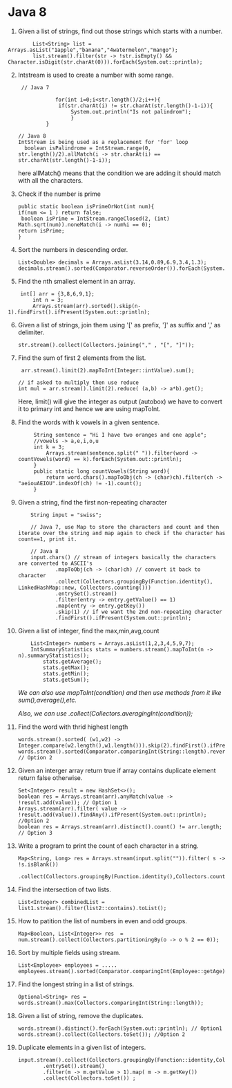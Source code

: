 # Java 8

1. Given a list of strings, find out those strings which starts with a number.

```
        List<String> list = Arrays.asList("1apple","banana","4watermelon","mango");
        list.stream().filter(str -> !str.isEmpty() && Character.isDigit(str.charAt(0))).forEach(System.out::println);
```
2. Intstream is used to create a number with some range.
   ```
    // Java 7

               for(int i=0;i<str.length()/2;i++){
                if(str.charAt(i) != str.charAt(str.length()-1-i)){
                    System.out.println("Is not palindrom");
                    }
            }

   // Java 8
   IntStream is being used as a replacement for 'for' loop
     boolean isPalindrome = IntStream.range(0, str.length()/2).allMatch(i -> str.charAt(i) == str.charAt(str.length()-1-i));
   ```
   here allMatch() means that the condition we are adding it should match with all the characters.
   
3. Check if the number is prime
   ```
   public static boolean isPrimeOrNot(int num){
   if(num <= 1 ) return false;
    boolean isPrime = IntStream.rangeClosed(2, (int) Math.sqrt(num)).noneMatch(i -> num%i == 0);
   return isPrime;
   }
   ```

4. Sort the numbers in descending order.
   ```
   List<Double> decimals = Arrays.asList(3.14,0.89,6.9,3.4,1.3);
   decimals.stream().sorted(Comparator.reverseOrder()).forEach(System.out::println);
   ```
   
5. Find the nth smallest element in an array.
```
    int[] arr = {3,8,6,9,1};
        int n = 3;
        Arrays.stream(arr).sorted().skip(n-1).findFirst().ifPresent(System.out::println);

```

6. Given a list of strings, join them using '[' as prefix, ']' as suffix and ',' as delimiter.
   ```
   str.stream().collect(Collectors.joining("," , "[", "]"));
   ```
   
7. Find the sum of first 2 elements from the list.
   ```
    arr.stream().limit(2).mapToInt(Integer::intValue).sum();

   // if asked to multiply then use reduce
   int mul = arr.stream().limit(2).reduce( (a,b) -> a*b).get();
   ```
   Here, limit() will give the integer as output (autobox) we have to convert it to primary int and hence we are using mapToInt.
   
8. Find the words with k vowels in a given sentence.
   ```
        String sentence = "Hi I have two oranges and one apple";
        //vowels -> a,e,i,o,u
        int k = 3;
            Arrays.stream(sentence.split(" ")).filter(word -> countVowels(word) == k).forEach(System.out::println);
        }
        public static long countVowels(String word){
            return word.chars().mapToObj(ch -> (char)ch).filter(ch -> "aeiouAEIOU".indexOf(ch) != -1).count();
        }
   ```
   
9. Given a string, find the first non-repeating character
    ```
        String input = "swiss";

        // Java 7, use Map to store the characters and count and then iterate over the string and map again to check if the character has count==1, print it.

        // Java 8
        input.chars() // stream of integers basically the characters are converted to ASCII's
                .mapToObj(ch -> (char)ch) // convert it back to character
                .collect(Collectors.groupingBy(Function.identity(), LinkedHashMap::new, Collectors.counting()))
                .entrySet().stream()
                .filter(entry -> entry.getValue() == 1)
                .map(entry -> entry.getKey())
                .skip(1) // if we want the 2nd non-repeating character
                .findFirst().ifPresent(System.out::println);
    ```
10. Given a list of integer, find the max,min,avg,count
    ```
        List<Integer> numbers = Arrays.asList(1,2,3,4,5,9,7);
        IntSummaryStatistics stats = numbers.stream().mapToInt(n -> n).summaryStatistics();
            stats.getAverage();
            stats.getMax();
            stats.getMin();
            stats.getSum();
    ```
    *We can also use mapToInt(condition) and then use methods from it like sum(),average(),etc.*
    
    *Also, we can use .collect(Collectors.averagingInt(condition));*
12. Find the word with thrid highest length
    ```
    words.stream().sorted( (w1,w2) -> Integer.compare(w2.length(),w1.length())).skip(2).findFirst().ifPresent(System.out::println);
    words.stream().sorted(Comparator.comparingInt(String::length).reversed()).skip(2).findFirst().ifPresent(System.out::println); // Option 2
    ```
13. Given an interger array return true if array contains duplicate element return false otherwise.
    ```
    Set<Integer> result = new HashSet<>();
    boolean res = Arrays.stream(arr).anyMatch(value -> !result.add(value)); // Option 1
    Arrays.stream(arr).filter( value -> !result.add(value)).findAny().ifPresent(System.out::println); //Option 2
    boolean res = Arrays.stream(arr).distinct().count() != arr.length; // Option 3
    ```
14. Write a program to print the count of each character in a string.
    ```
    Map<String, Long> res = Arrays.stream(input.split("")).filter( s -> !s.isBlank())
                .collect(Collectors.groupingBy(Function.identity(),Collectors.counting()));
    ```
15. Find the intersection of two lists.
    ```
    List<Integer> combinedList = list1.stream().filter(list2::contains).toList();
    ```
16. How to patition the list of numbers in even and odd groups.
    ```
    Map<Boolean, List<Integer>> res  = num.stream().collect(Collectors.partitioningBy(o -> o % 2 == 0));
    ```
17. Sort by multiple fields using stream.
    ```
    List<Employee> employees = .....
    employees.stream().sorted(Comparator.comparingInt(Employee::getAge).thenComparing(Employee::getName).reversed()).forEach(System.out::println);
    ```
18. Find the longest string in a list of strings.
    ```
    Optional<String> res = words.stream().max(Collectors.comparingInt(String::length));
    ```
19. Given a list of string, remove the duplicates.
    ```
    words.stream().distinct().forEach(System.out::println); // Option1
    words.stream().collect(Collectors.toSet()); //Option 2
    ```
20. Duplicate elements in a given list of integers.
    ```
    input.stream().collect(Collectors.groupingBy(Function::identity,Collectors.counting))
            .entrySet().stream()
            .filter(m -> m.getValue > 1).map( m -> m.getKey())
            .collect(Collectors.toSet()) ;
    ```
